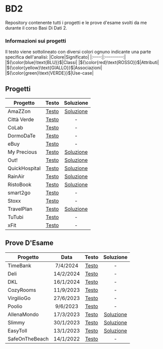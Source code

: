 # BD2
Repository contenente tutti i progetti e le prove d'esame svolti da me durante il corso Basi Di Dati 2.
### Informazioni sui progetti
Il testo viene sottolineato con diversi colori ognuno indicante una parte specifica dell'analisi:
|Colore|Significato|
|:----:|:---------:|
|${\color{blue}\text{BLU}}$|Classi|
|${\color{red}\text{ROSSO}}$|Attributi|
|${\color{yellow}\text{GIALLO}}$|Associazioni|
|${\color{green}\text{VERDE}}$|Use-case|

## Progetti

|Progetto|Testo|Soluzione|
|--------|:-----------------:|:-----------:|
|AmaZZon|[Testo](../../raw/main/Progetti/AmaZZon/AmaZZon%20-%20Testo.pdf)|[Soluzione](../../raw/main/Progetti/AmaZZon/AmaZZon.pdf)|
|Città Verde|[Testo](../../raw/main/Progetti/Città%20Verde/Città%20Verde%20-%20Testo.pdf)|-|
|CoLab|[Testo](../../raw/main/Progetti/CoLab/CoLab%20-%20Testo.pdf)|-|
|DormoDaTe|[Testo](../../raw/main/Progetti/DormoDaTe/DormoDaTe%20-%20Testo.pdf)|-|
|eBuy|[Testo](../../raw/main/Progetti/eBuy/eBuy%20-%20Testo.pdf)|-|
|My Precious|[Testo](../../raw/main/Progetti/My%20Precious/My%20Precious%20-%20Testo.pdf)|[Soluzione](../../raw/main/Progetti/My%20Precious/My%20Precious.pdf)|
|Out!|[Testo](../../raw/main/Progetti/Out!/Out!%20-%20Testo.pdf)|[Soluzione](../../raw/main/Progetti/Out!/Out!.pdf)|
|QuickHospital|[Testo](../../raw/main/Progetti/QuickHospital/QuickHospital%20-%20Testo.pdf)|[Soluzione](../../raw/main/Progetti/QuickHospital/QuickHospital.pdf)|
|RainAir|[Testo](../../raw/main/Progetti/RainAir/RainAir%20-%20Testo.pdf)|[Soluzione](../../raw/main/Progetti/RainAir/RainAir.pdf)|
|RistoBook|[Testo](../../raw/main/Progetti/RistoBook/RistoBook%20-%20Testo.pdf)|[Soluzione](../../raw/main/Progetti/RistoBook/RistoBook.pdf)|
|smart2go|[Testo](../../raw/main/Progetti/smart2go/smart2go%20-%20Testo.pdf)|-|
|Stoxx|[Testo](../../raw/main/Progetti/Stoxx/Stoxx%20-%20Testo.pdf)|-|
|TravelPlan|[Testo](../../raw/main/Progetti/TravelPlan/TravelPlan%20-%20Testo.pdf)|[Soluzione](../../raw/main/Progetti/TravelPlan/TravelPlan.pdf)|
|TuTubi|[Testo](../../raw/main/Progetti/TuTubi/TuTubi%20-%20Testo.pdf)|-|
|xFit|[Testo](../../raw/main/Progetti/xFit/xFit%20-%20Testo.pdf)|-|


## Prove D'Esame

|Progetto|Data|Testo|Soluzione|
|--------|:--:|:---:|:-------:|
|TimeBank|7/4/2024|[Testo](../../raw/main/Prove%20D'Esame/2024-4-7-TimeBank/TimeBank%20-%20Testo.pdf)|-|
|Deli|14/2/2024|[Testo](../../raw/main/Prove%20D'Esame/2024-2-14-Deli/Deli%20-%20Testo.pdf)|-|
|DKL|16/1/2024|[Testo](../../raw/main/Prove%20D'Esame/2024-1-16-DKL/DKL%20-%20Testo.pdf)|-|
|CozyRooms|11/9/2023|[Testo](../../raw/main/Prove%20D'Esame/2023-9-11-CozyRooms/CozyRooms%20-%20Testo.pdf)|-|
|VirgilioGo|27/6/2023|[Testo](../../raw/main/Prove%20D'Esame/2023-6-27-VirgilioGo/VirgilioGo%20-%20Testo.pdf)|-|
|Poolio|9/6/2023|[Testo](../../raw/main/Prove%20D'Esame/2023-6-9-Poolio/Poolio%20-%20Testo.pdf)|-|
|AllenaMondo|17/3/2023|[Testo](../../raw/main/Prove%20D'Esame/2023-3-17-AllenaMondo/AllenaMondo%20-%20Testo.pdf)|[Soluzione](../../raw/main/Prove%20D'Esame/2023-3-17-AllenaMondo/AllenaMondo.pdf)|
|Slimmy|30/1/2023|[Testo](../../raw/main/Prove%20D'Esame/2023-1-30-Slimmy/Slimmy%20-%20Testo.pdf)|[Soluzione](../../raw/main/Prove%20D'Esame/2023-1-30-Slimmy/Slimmy.pdf)|
|EasyToll|13/1/2023|[Testo](../../raw/main/Prove%20D'Esame/2023-1-13-EasyToll/EasyToll%20-%20Testo.pdf)|[Soluzione](../../raw/main/Prove%20D'Esame/2023-1-13-EasyToll/EasyToll.pdf)|
|SafeOnTheBeach|14/1/2022|[Testo](../../raw/main/Prove%20D'Esame/2022-1-14-SafeOnTheBeach/SafeOnTheBeach%20-%20Testo.pdf)|-|



